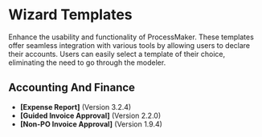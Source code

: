 # Wizard Templates
Enhance the usability and functionality of ProcessMaker. These templates offer seamless integration with various tools by allowing users to declare their accounts. Users can easily select a template of their choice, eliminating the need to go through the modeler.
## Accounting And Finance
- **[Expense Report]** (Version 3.2.4)
- **[Guided Invoice Approval]** (Version 2.2.0)
- **[Non-PO Invoice Approval]** (Version 1.9.4)
